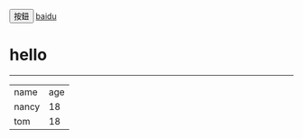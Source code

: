 <button>按鈕</button>
<a href="www.baidu.com">baidu</a>
<h1>hello</h1>
<hr>
<table>
<tr><td>name</td><td>age</td></tr>
<tr><td>nancy</td><td>18</td></tr>
<tr><td>tom</td><td>18</td></tr>
</table>
